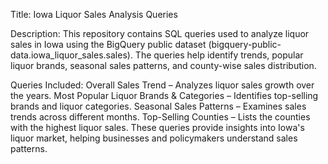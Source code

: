 Title:
Iowa Liquor Sales Analysis Queries

Description:
This repository contains SQL queries used to analyze liquor sales in Iowa using the BigQuery public dataset (bigquery-public-data.iowa_liquor_sales.sales). The queries help identify trends, popular liquor brands, seasonal sales patterns, and county-wise sales distribution.

Queries Included:
Overall Sales Trend – Analyzes liquor sales growth over the years.
Most Popular Liquor Brands & Categories – Identifies top-selling brands and liquor categories.
Seasonal Sales Patterns – Examines sales trends across different months.
Top-Selling Counties – Lists the counties with the highest liquor sales.
These queries provide insights into Iowa's liquor market, helping businesses and policymakers understand sales patterns.
